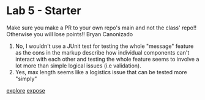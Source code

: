 # Lab 5 - Starter
Make sure you make a PR to your own repo's main and not the class' repo!! Otherwise you will lose points!!
Bryan Canonizado
1. No, I wouldn't use a JUnit test for testing the whole "message" feature as the cons in the markup describe how individual components can't interact with each other and testing the whole feature seems to involve a lot more than simple logical issues (i.e validation).
2. Yes, max length seems like a logistics issue that can be tested more "simply"

[explore](explore.html)
[expose](expose.html)

